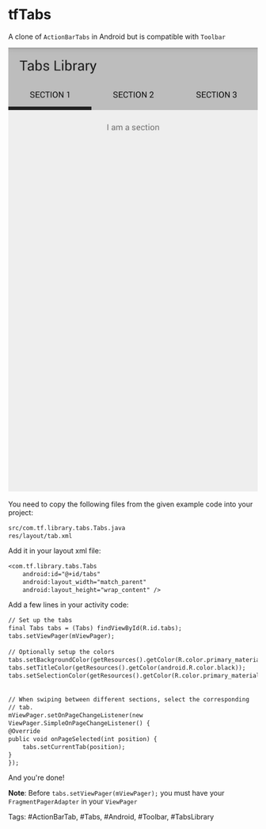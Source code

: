tfTabs
======

A clone of `ActionBarTabs` in Android but is compatible with `Toolbar`

![Screenshot](./Screenshot.png)

You need to copy the following files from the given example code into your project:

    src/com.tf.library.tabs.Tabs.java
    res/layout/tab.xml
    
Add it in your layout xml file:

    <com.tf.library.tabs.Tabs
        android:id="@+id/tabs"
        android:layout_width="match_parent"
        android:layout_height="wrap_content" />

Add a few lines in your activity code:

    // Set up the tabs
    final Tabs tabs = (Tabs) findViewById(R.id.tabs);
    tabs.setViewPager(mViewPager);
    
    // Optionally setup the colors
    tabs.setBackgroundColor(getResources().getColor(R.color.primary_material_light));
    tabs.setTitleColor(getResources().getColor(android.R.color.black));
    tabs.setSelectionColor(getResources().getColor(R.color.primary_material_dark));


    // When swiping between different sections, select the corresponding
    // tab.
    mViewPager.setOnPageChangeListener(new ViewPager.SimpleOnPageChangeListener() {
	@Override
	public void onPageSelected(int position) {
	    tabs.setCurrentTab(position);
	}
    });
    
And you're done!

**Note**: Before `tabs.setViewPager(mViewPager);` you must have your `FragmentPagerAdapter` in your `ViewPager`

Tags: #ActionBarTab, #Tabs, #Android, #Toolbar, #TabsLibrary